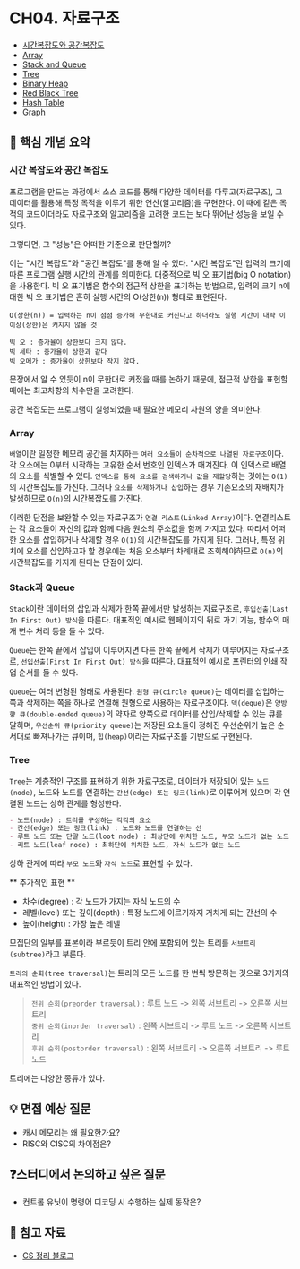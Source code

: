 # CH04. 자료구조

- [시간복잡도와 공간복잡도](#시간-복잡도와-공간-복잡도)
- [Array](#array)
- [Stack and Queue]()
- [Tree]()
- [Binary Heap]()
- [Red Black Tree]()
- [Hash Table]()
- [Graph]()

## 📌 핵심 개념 요약

### 시간 복잡도와 공간 복잡도

프로그램을 만드는 과정에서 소스 코드를 통해 다양한 데이터를 다루고(자료구조), 그 데이터를 활용해 특정 목적을 이루기 위한 연산(알고리즘)을 구현한다.
이 때에 같은 목적의 코드이더라도 자료구조와 알고리즘을 고려한 코드는 보다 뛰어난 성능을 보일 수 있다.

그렇다면, 그 "성능"은 어떠한 기준으로 판단할까?

이는 "시간 복잡도"와 "공간 복잡도"를 통해 알 수 있다.
"시간 복잡도"란 입력의 크기에 따른 프로그램 실행 시간의 관계를 의미한다.
대중적으로 빅 오 표기법(big O notation)을 사용한다. 빅 오 표기법은 함수의 점근적 상한을 표기하는 방법으로, 입력의 크기 n에 대한 빅 오 표기법은 흔히 실행 시간의 O(상한(n)) 형태로 표현된다.

`O(상한(n)) = 입력하는 n이 점점 증가해 무한대로 커진다고 하더라도 실행 시간이 대략 이 이상(상한)은 커지지 않을 것`

```
빅 오 : 증가율이 상한보다 크지 않다.
빅 세타 : 증가율이 상한과 같다
빅 오메가 : 증가율이 상한보다 작지 않다.
```

문장에서 알 수 있듯이 n이 무한대로 커졌을 때를 논하기 때문에, 점근적 상한을 표현할 때에는 최고차항의 차수만을 고려한다.

공간 복잡도는 프로그램이 실행되었을 때 필요한 메모리 자원의 양을 의미한다.

### Array

`배열`이란 일정한 메모리 공간을 차지하는 `여러 요소들이 순차적으로 나열된 자료구조`이다.
각 요소에는 0부터 시작하는 고유한 순서 번호인 인덱스가 매겨진다.
이 인덱스로 배열의 요소를 식별할 수 있다.
`인덱스를 통해 요소를 검색하거나 값을 재할당`하는 것에는 `O(1)`의 시간복잡도를 가진다. 그러나 `요소를 삭제하거나 삽입`하는 경우 기존요소의 재배치가 발생하므로 `O(n)`의 시간복잡도를 가진다.

이러한 단점을 보완할 수 있는 자료구조가 `연결 리스트(Linked Array)`이다. 연결리스트는 각 요소들이 자신의 값과 함께 다음 원소의 주소값을 함께 가지고 있다. 따라서 어떠한 요소를 삽입하거나 삭제할 경우 `O(1)`의 시간복잡도를 가지게 된다. 그러나, 특정 위치에 요소를 삽입하고자 할 경우에는 처음 요소부터 차례대로 조회해야하므로 `O(n)`의 시간복잡도를 가지게 된다는 단점이 있다.

### Stack과 Queue

`Stack`이란 데이터의 삽입과 삭제가 한쪽 끝에서만 발생하는 자료구조로, `후입선출(Last In First Out) 방식`을 따른다.
대표적인 예시로 웹페이지의 뒤로 가기 기능, 함수의 매개 변수 처리 등을 들 수 있다.

`Queue`는 한쪽 끝에서 삽입이 이루어지면 다른 한쪽 끝에서 삭제가 이루어지는 자료구조로, `선입선출(First In First Out) 방식`을 따른다.
대표적인 예시로 프린터의 인쇄 작업 순서를 들 수 있다.

`Queue`는 여러 변형된 형태로 사용된다. `원형 큐(circle queue)`는 데이터를 삽입하는 쪽과 삭제하는 쪽을 하나로 연결해 원형으로 사용하는 자료구조이다. `덱(deque)`은 `양방향 큐(double-ended queue)`의 약자로 양쪽으로 데이터를 삽입/삭제할 수 있는 큐를 말하며, `우선순위 큐(priority queue)`는 저장된 요소들이 정해진 우선순위가 높은 순서대로 빠져나가는 큐이며, `힙(heap)`이라는 자료구조를 기반으로 구현된다.

### Tree

`Tree`는 계층적인 구조를 표현하기 위한 자료구조로, 데이터가 저장되어 있는 `노드(node)`, 노드와 노드를 연결하는 `간선(edge) 또는 링크(link)`로 이루어져 있으며 각 연결된 노드는 상하 관계를 형성한다.

```md
- 노드(node) : 트리를 구성하는 각각의 요소
- 간선(edge) 또는 링크(link) : 노드와 노드를 연결하는 선
- 루트 노드 또는 단말 노드(loot node) : 최상단에 위치한 노드, 부모 노드가 없는 노드
- 리트 노드(leaf node) : 최하단에 위치한 노드, 자식 노드가 없는 노드
```

상하 관계에 따라 `부모 노드`와 `자식 노드`로 표현할 수 있다.

** 추가적인 표현 **

- 차수(degree) : 각 노드가 가지는 자식 노드의 수
- 레벨(level) 또는 깊이(depth) : 특정 노드에 이르기까지 거치게 되는 간선의 수
- 높이(height) : 가장 높은 레벨

모집단의 일부를 표본이라 부르듯이 트리 안에 포함되어 있는 트리를 `서브트리(subtree)`라고 부른다.

`트리의 순회(tree traversal)`는 트리의 모든 노드를 한 번씩 방문하는 것으로 3가지의 대표적인 방법이 있다.

> `전위 순회(preorder traversal)` : 루트 노드 -> 왼쪽 서브트리 -> 오른쪽 서브트리  
> `중위 순회(inorder traversal)` : 왼쪽 서브트리 -> 루트 노드 -> 오른쪽 서브트리  
> `후위 순회(postorder traversal)` : 왼쪽 서브트리 -> 오른쪽 서브트리 -> 루트 노드

트리에는 다양한 종류가 있다.

## 💡 면접 예상 질문

- 캐시 메모리는 왜 필요한가요?
- RISC와 CISC의 차이점은?

## ❓스터디에서 논의하고 싶은 질문

- 컨트롤 유닛이 명령어 디코딩 시 수행하는 실제 동작은?

## 🔗 참고 자료

- [CS 정리 블로그](https://example.com)

